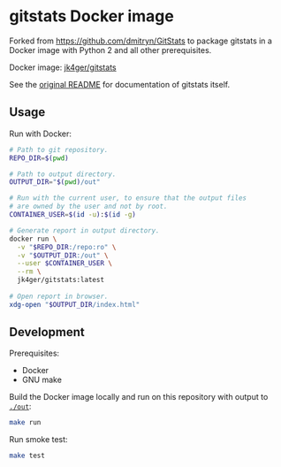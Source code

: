 # gitstats Docker image
Forked from https://github.com/dmitryn/GitStats to package gitstats in a
Docker image with Python 2 and all other prerequisites.

Docker image: [jk4ger/gitstats](https://hub.docker.com/repository/docker/jk4ger/gitstats)

See the [original README](README.original.md) for documentation of gitstats itself.

## Usage
Run with Docker:
```bash
# Path to git repository.
REPO_DIR=$(pwd)

# Path to output directory.
OUTPUT_DIR="$(pwd)/out"

# Run with the current user, to ensure that the output files
# are owned by the user and not by root.
CONTAINER_USER=$(id -u):$(id -g)

# Generate report in output directory.
docker run \
  -v "$REPO_DIR:/repo:ro" \
  -v "$OUTPUT_DIR:/out" \
  --user $CONTAINER_USER \
  --rm \
  jk4ger/gitstats:latest
  
# Open report in browser.
xdg-open "$OUTPUT_DIR/index.html"
```

## Development
Prerequisites:
- Docker
- GNU make

Build the Docker image locally and run on this repository with output to [`./out`](/out):
```bash
make run
```

Run smoke test:
```bash
make test
```
